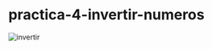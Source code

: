 # practica-4-invertir-numeros
![invertir](https://github.com/sfdsadfdsad/practica-4-invertir-numeros/assets/151810183/77bd40d5-2dfe-45fc-a47b-acc4da350a8a)
